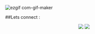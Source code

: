 
![ezgif com-gif-maker](https://user-images.githubusercontent.com/31225066/149371845-a3cd2f22-37dc-40e6-8cbe-4e66993cc053.gif)



<!-- <img alt="freeCodeCamp points" src="https://img.shields.io/freecodecamp/points/iamabhi5hek?label=FreeCodeCamp"> -->


##Lets connect : 
<div align="center">
  
[<img src="https://img.shields.io/badge/iamabhi5hek%20-%230077B5.svg?&style=for-the-badge&logo=linkedin&logoColor=white"/>](https://www.linkedin.com/in/iamabhi5hek/)
[<img src="https://img.shields.io/badge/iamabhi5hek%20-%23E4405F.svg?&style=for-the-badge&logo=Instagram&logoColor=white"/>](https://www.instagram.com/i.am.abhi5hek/)
 
</div> 



  

